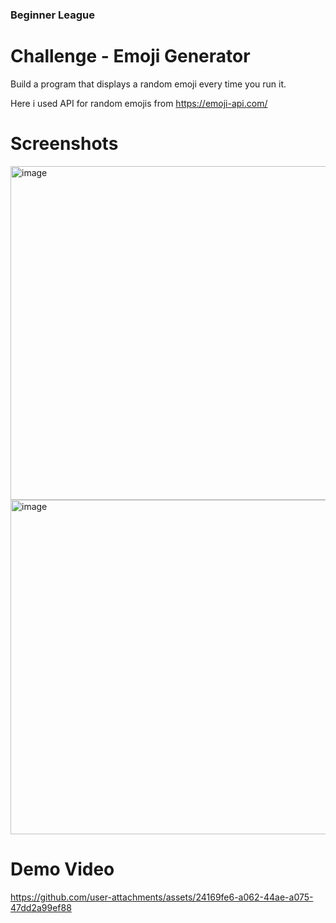 ### Beginner League

# Challenge - Emoji Generator
Build a program that displays a random emoji every time you run it.

Here i used API for random emojis from https://emoji-api.com/

# Screenshots

<img width="959" height="534" alt="image" src="https://github.com/user-attachments/assets/4ef20fb4-f871-4a94-863d-d47036576bd7" />
<img width="959" height="535" alt="image" src="https://github.com/user-attachments/assets/f02c6ce3-29fc-447a-9da6-39ee924d4a21" />


# Demo Video

https://github.com/user-attachments/assets/24169fe6-a062-44ae-a075-47dd2a99ef88

